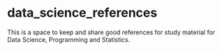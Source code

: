 # data_science_references
This is a space to keep and share good references for study material  for Data Science, Programming and Statistics.
